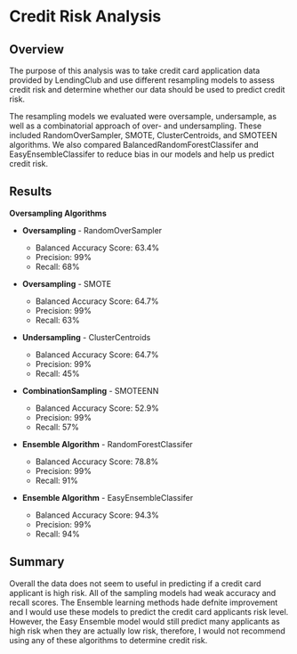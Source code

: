# Credit Risk Analysis

## Overview 
The purpose of this analysis was to take credit card application data provided by LendingClub and use different resampling models to assess credit risk and determine whether our data should be used to predict credit risk. 

The resampling models we evaluated were oversample, undersample, as well as a combinatorial approach of over- and undersampling. These included RandomOverSampler, SMOTE, ClusterCentroids, and SMOTEEN algorithms. We also compared BalancedRandomForestClassifer and EasyEnsembleClassifer to reduce bias in our models and help us predict credit risk. 


## Results 

**Oversampling Algorithms**

* **Oversampling** - RandomOverSampler
  * Balanced Accuracy Score: 63.4%
  * Precision: 99%
  * Recall: 68%

* **Oversampling** - SMOTE
  * Balanced Accuracy Score: 64.7%
  * Precision: 99%
  * Recall: 63%

* **Undersampling** - ClusterCentroids 
  * Balanced Accuracy Score: 64.7%
  * Precision: 99%
  * Recall: 45%

* **CombinationSampling** - SMOTEENN
  * Balanced Accuracy Score: 52.9%
  * Precision: 99%
  * Recall: 57%

* **Ensemble Algorithm** - RandomForestClassifer
  * Balanced Accuracy Score: 78.8%
  * Precision: 99%
  * Recall: 91%

* **Ensemble Algorithm** - EasyEnsembleClassifer
  * Balanced Accuracy Score: 94.3%
  * Precision: 99%
  * Recall: 94%

## Summary 
Overall the data does not seem to useful in predicting if a credit card applicant is high risk. All of the sampling models had weak accuracy and recall scores. The Ensemble learning methods hade defnite improvement and I would use these models to predict the credit card applicants risk level. However, the Easy Ensemble model would still predict many applicants as high risk when they are actually low risk, therefore, I would not recommend using any of these algorithms to determine credit risk.

